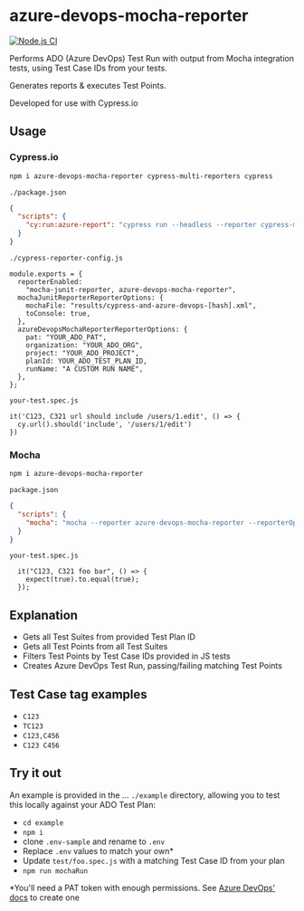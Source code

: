# azure-devops-mocha-reporter

[![Node.js CI](https://github.com/talkthinkdo/azure-devops-mocha-reporter/actions/workflows/node.js.yml/badge.svg)](https://github.com/talkthinkdo/azure-devops-mocha-reporter/actions/workflows/node.js.yml)

Performs ADO (Azure DevOps) Test Run with output from Mocha integration tests, using Test Case IDs from your tests.

Generates reports & executes Test Points.

Developed for use with Cypress.io

## Usage

### Cypress.io

```bash
npm i azure-devops-mocha-reporter cypress-multi-reporters cypress
```

`./package.json`
```JSON
{
  "scripts": {
    "cy:run:azure-report": "cypress run --headless --reporter cypress-multi-reporters --reporter-options configFile=cypress-reporter-config.js --config defaultCommandTimeout=10000"
  }
}
```
`./cypress-reporter-config.js`
```JS
module.exports = {
  reporterEnabled:
    "mocha-junit-reporter, azure-devops-mocha-reporter",
  mochaJunitReporterReporterOptions: {
    mochaFile: "results/cypress-and-azure-devops-[hash].xml",
    toConsole: true,
  },
  azureDevopsMochaReporterReporterOptions: {
    pat: "YOUR_ADO_PAT",
    organization: "YOUR_ADO_ORG",
    project: "YOUR_ADO_PROJECT",
    planId: YOUR_ADO_TEST_PLAN_ID,
    runName: "A CUSTOM RUN NAME",
  },
};

```
`your-test.spec.js`
```JS
it('C123, C321 url should include /users/1.edit', () => {
  cy.url().should('include', '/users/1/edit')
})
```

### Mocha
```bash
npm i azure-devops-mocha-reporter
```

`package.json`
```JSON
{
  "scripts": {
    "mocha": "mocha --reporter azure-devops-mocha-reporter --reporterOptions 'pat=YOUR_ADO_PAT,organisation=YOUR_ADO_ORG,project=YOUR_ADO_PROJECT,planId=YOUR_ADO_TEST_PLAN_ID,runName=A CUSTOM RUN NAME'"
  }
}
```
`your-test.spec.js`
```JS
  it("C123, C321 foo bar", () => {
    expect(true).to.equal(true);
  });
```

## Explanation

- Gets all Test Suites from provided Test Plan ID 
- Gets all Test Points from all Test Suites
- Filters Test Points by Test Case IDs provided in JS tests
- Creates Azure DevOps Test Run, passing/failing matching Test Points

## Test Case tag examples
- `C123`
- `TC123`
- `C123,C456`
- `C123 C456`

## Try it out

An example is provided in the ... `./example` directory, allowing you to test this locally against your ADO Test Plan:
- `cd example`
- `npm i`
- clone `.env-sample` and rename to `.env`
- Replace `.env` values to match your own*
- Update `test/foo.spec.js` with a matching Test Case ID from your plan
- `npm run mochaRun`



*You'll need a PAT token with enough permissions. See [Azure DevOps' docs](https://learn.microsoft.com/en-us/azure/devops/organizations/accounts/use-personal-access-tokens-to-authenticate?view=azure-devops&tabs=Windows) to create one
